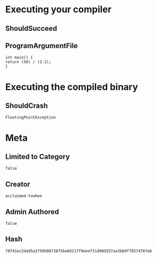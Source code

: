 # Executing your compiler

## ShouldSucceed

## ProgramArgumentFile

```
int main() {
return (50) / (2-2);
}
```

# Executing the compiled binary

## ShouldCrash

```
FloatingPointException
```

# Meta

## Limited to Category

```
false
```

## Creator

```
acclaimed-towhee
```

## Admin Authored

```
false
```

## Hash

```
78f41ec2da95a2f56b08738756e68117f9eeef31d90d557aa3b8df78574707e6
```
